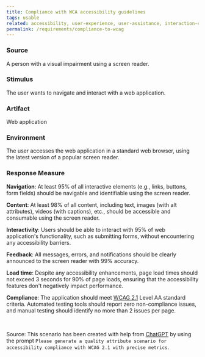 ```yaml
---
title: Compliance with WCA accessibility guidelines
tags: usable
related: accessibility, user-experience, user-assistance, interaction-capability
permalink: /requirements/compliance-to-wcag
---
```


<div class="quality-requirement" markdown="1">

### Source
A person with a visual impairment using a screen reader.

### Stimulus
The user wants to navigate and interact with a web application.

### Artifact
Web application

### Environment
The user accesses the web application in a standard web browser, using the latest version of a popular screen reader.

### Response Measure

**Navigation**: At least 95% of all interactive elements (e.g., links, buttons, form fields) should be navigable and identifiable using the screen reader.

**Content**: At least 98% of all content, including text, images (with alt attributes), videos (with captions), etc., should be accessible and consumable using the screen reader.

**Interactivity**: Users should be able to interact with 95% of web application's functionality, such as submitting forms, without encountering any accessibility barriers.

**Feedback**: All messages, errors, and notifications should be clearly announced to the screen reader with 99% accuracy.
    
**Load time**: Despite any accessibility enhancements, page load times should not exceed 3 seconds for 90% of page loads, ensuring that the accessibility features don't negatively impact performance.

**Compliance**: The application should meet [WCAG 2.1](https://www.w3.org/TR/WCAG21/) Level AA standard criteria. 
Automated testing tools should report zero non-compliance issues, and manual testing should identify no more than 2 issues per page.

</div><br>


Source: This scenario has been created with help from [ChatGPT](https://chat.openai.com) by using the prompt `Please generate a quality attribute scenario for accessibility compliance with WCAG 2.1 with precise metrics`.




